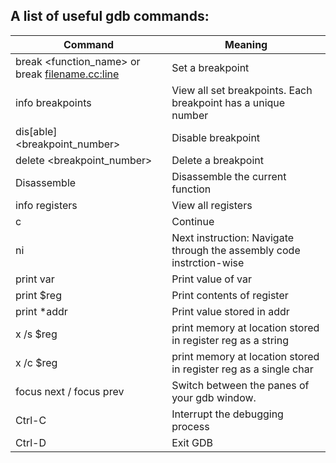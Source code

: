 ## A list of useful gdb commands: 

| Command | Meaning |
| ------- | ------- |
| break <function_name> or break <filename.cc:line> | Set a breakpoint |
| info breakpoints | View all set breakpoints. Each breakpoint has a unique number |
| dis[able] <breakpoint_number> | Disable breakpoint |
| delete <breakpoint_number> | Delete a breakpoint |
| Disassemble | Disassemble the current function |
| info registers | View all registers |
| c | Continue |
| ni | Next instruction: Navigate through the assembly code instrction-wise |
| print var | Print value of var |
| print $reg | Print contents of register |
| print *addr | Print value stored in addr | 
| x /s $reg |  print memory at location stored in register reg as a string | 
| x /c $reg |  print memory at location stored in register reg as a single char |
| focus next / focus prev | Switch between the panes of your gdb window. | 
| Ctrl-C | Interrupt the debugging process | 
| Ctrl-D | Exit GDB | 

